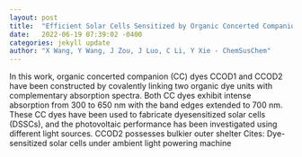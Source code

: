 ```yaml
---
layout: post
title:  "Efficient Solar Cells Sensitized by Organic Concerted Companion Dyes Suitable for Indoor Lamps"
date:   2022-06-19 07:39:02 -0400
categories: jekyll update
author: "X Wang, Y Wang, J Zou, J Luo, C Li, Y Xie - ChemSusChem"
---
```

In this work, organic concerted companion (CC) dyes CCOD1 and CCOD2 have been constructed by covalently linking two organic dye units with complementary absorption spectra. Both CC dyes exhibit intense absorption from 300 to 650 nm with the band edges extended to 700 nm. These CC dyes have been used to fabricate dyesensitized solar cells (DSSCs), and the photovoltaic performance has been investigated using different light sources. CCOD2 possesses bulkier outer shelter 
Cites: Dye-sensitized solar cells under ambient light powering machine
